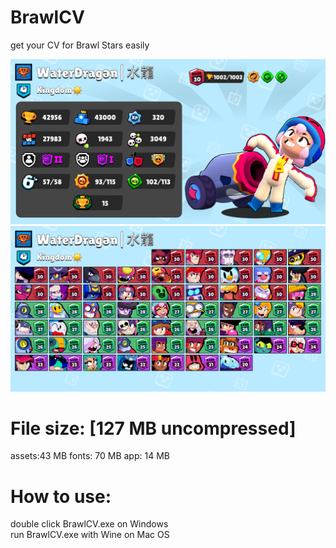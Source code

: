 # BrawlCV
get your CV for Brawl Stars easily 

![alt text](https://github.com/Waterdragen/BrawlCV/blob/main/assets/ui/sample1.png?raw=true)
![alt text](https://github.com/Waterdragen/BrawlCV/blob/main/assets/ui/sample2.png?raw=true)

# File size: [127 MB uncompressed]
assets:43 MB fonts: 70 MB app: 14 MB
# How to use:
double click BrawlCV.exe on Windows <br />
run BrawlCV.exe with Wine on Mac OS <br />
